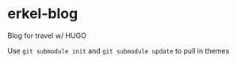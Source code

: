 # erkel-blog
Blog for travel w/ HUGO 

Use `git submodule init` and `git submodule update` to pull in themes
